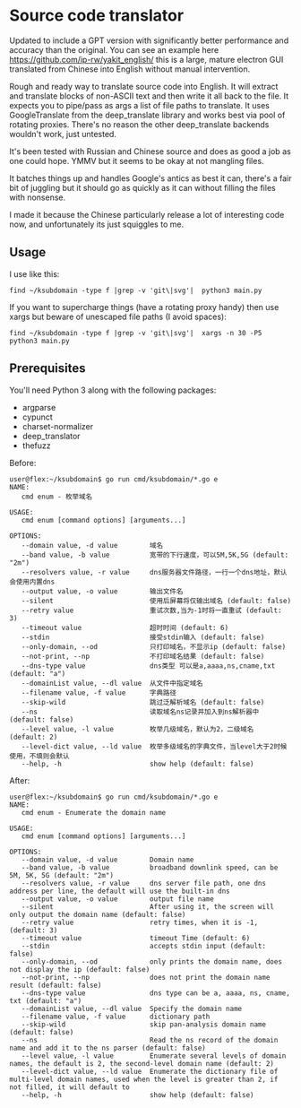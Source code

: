 Source code translator
======================
Updated to include a GPT version with significantly better performance and accuracy than the original. You can see an 
example here https://github.com/ip-rw/yakit_english/ this is a large, mature electron GUI translated from Chinese into 
English without manual intervention.

Rough and ready way to translate source code into English. It will extract and translate blocks of non-ASCII
text and then write it all back to the file. It expects you to pipe/pass as args a list of file paths to translate.
It uses GoogleTranslate from the deep_translate library and works best via pool of rotating proxies. There's no reason
the other deep_translate backends wouldn't work, just untested.

It's been tested with Russian and Chinese source and does as good a job as one could hope. YMMV but it seems to be okay
at not mangling files.

It batches things up and handles Google's antics as best it can, there's a fair bit of juggling but it should go as
quickly as it can without filling the files with nonsense.

I made it because the Chinese particularly release a lot of interesting code now, and unfortunately its just squiggles
to me.

Usage
-----
I use like this:

    find ~/ksubdomain -type f |grep -v 'git\|svg'|  python3 main.py

If you want to supercharge things (have a rotating proxy handy) then use xargs but beware of unescaped file paths (I
avoid spaces):

    find ~/ksubdomain -type f |grep -v 'git\|svg'|  xargs -n 30 -P5 python3 main.py 

Prerequisites
-------------
You'll need Python 3 along with the following packages:

- argparse
- cypunct
- charset-normalizer
- deep_translator
- thefuzz

Before:

    user@flex:~/ksubdomain$ go run cmd/ksubdomain/*.go e
    NAME:
       cmd enum - 枚举域名
    
    USAGE:
       cmd enum [command options] [arguments...]
    
    OPTIONS:
       --domain value, -d value        域名
       --band value, -b value          宽带的下行速度，可以5M,5K,5G (default: "2m")
       --resolvers value, -r value     dns服务器文件路径，一行一个dns地址，默认会使用内置dns
       --output value, -o value        输出文件名
       --silent                        使用后屏幕将仅输出域名 (default: false)
       --retry value                   重试次数,当为-1时将一直重试 (default: 3)
       --timeout value                 超时时间 (default: 6)
       --stdin                         接受stdin输入 (default: false)
       --only-domain, --od             只打印域名，不显示ip (default: false)
       --not-print, --np               不打印域名结果 (default: false)
       --dns-type value                dns类型 可以是a,aaaa,ns,cname,txt (default: "a")
       --domainList value, --dl value  从文件中指定域名
       --filename value, -f value      字典路径
       --skip-wild                     跳过泛解析域名 (default: false)
       --ns                            读取域名ns记录并加入到ns解析器中 (default: false)
       --level value, -l value         枚举几级域名，默认为2，二级域名 (default: 2)
       --level-dict value, --ld value  枚举多级域名的字典文件，当level大于2时候使用，不填则会默认
       --help, -h                      show help (default: false)

After:

    user@flex:~/ksubdomain$ go run cmd/ksubdomain/*.go e
    NAME:
       cmd enum - Enumerate the domain name
    
    USAGE:
       cmd enum [command options] [arguments...]
    
    OPTIONS:
       --domain value, -d value        Domain name
       --band value, -b value          broadband downlink speed, can be 5M, 5K, 5G (default: "2m")
       --resolvers value, -r value     dns server file path, one dns address per line, the default will use the built-in dns
       --output value, -o value        output file name
       --silent                        After using it, the screen will only output the domain name (default: false)
       --retry value                   retry times, when it is -1, (default: 3)
       --timeout value                 timeout Time (default: 6)
       --stdin                         accepts stdin input (default: false)
       --only-domain, --od             only prints the domain name, does not display the ip (default: false)
       --not-print, --np               does not print the domain name result (default: false)
       --dns-type value                dns type can be a, aaaa, ns, cname, txt (default: "a")
       --domainList value, --dl value  Specify the domain name
       --filename value, -f value      dictionary path
       --skip-wild                     skip pan-analysis domain name (default: false)
       --ns                            Read the ns record of the domain name and add it to the ns parser (default: false)
       --level value, -l value         Enumerate several levels of domain names, the default is 2, the second-level domain name (default: 2)
       --level-dict value, --ld value  Enumerate the dictionary file of multi-level domain names, used when the level is greater than 2, if not filled, it will default to
       --help, -h                      show help (default: false)
